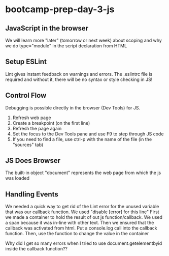 # bootcamp-prep-day-3-js

## JavaScript in the browser

We will learn more "later" (tomorrow or next week) about scoping and why we do type="module" in the script declaration from HTML

## Setup ESLint

Lint gives instant feedback on warnings and errors.
The .eslintrc file is required and without it, there will be no syntax or style checking in JS!

## Control Flow

Debugging is possible directly in the browser (Dev Tools) for JS.

1. Refresh web page
2. Create a breakpoint (on the first line)
3. Refresh the page again
4. Set the focus to the Dev Tools pane and use F9 to step through JS code
5. If you need to find a file, use ctrl-p with the name of the file (in the "sources" tab)

## JS Does Browser

The built-in object "document" represents the web page from which the js was loaded

## Handling Events

We needed a quick way to get rid of the Lint error for the unused variable that was our callback function. We used "disable [error] for this line"
First we made a container to hold the result of out js function/callback. We used a span because it was in-line with other text.
Then we ensured that the callback was activated from html. Put a console.log call into the callback function.
Then, use the function to change the value in the container

Why did I get so many errors when I tried to use document.getelementbyid inside the callback function??
